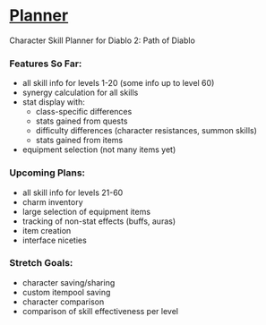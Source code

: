 # [Planner](https://moreina.github.io/planner/)
Character Skill Planner for Diablo 2: Path of Diablo

### Features So Far:
* all skill info for levels 1-20 (some info up to level 60)
* synergy calculation for all skills
* stat display with:
   * class-specific differences
   * stats gained from quests
   * difficulty differences (character resistances, summon skills)
   * stats gained from items
* equipment selection (not many items yet)

### Upcoming Plans:
* all skill info for levels 21-60
* charm inventory
* large selection of equipment items
* tracking of non-stat effects (buffs, auras)
* item creation
* interface niceties

### Stretch Goals:
* character saving/sharing
* custom itempool saving
* character comparison
* comparison of skill effectiveness per level
